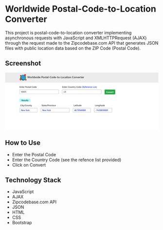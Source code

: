 # Worldwide Postal-Code-to-Location Converter

This project is postal-code-to-location converter implementing asynchronous requests with JavaScript and XMLHTTPRequest (AJAX) through the request made to the Zipcodebase.com API that generates JSON files with public location data based on the ZIP Code (Postal Code).

## Screenshot

![Screenshot](Screenshot.png)

## How to Use

+ Enter the Postal Code
+ Enter the Country Code (see the refence list provided)
+ Click on Convert

## Technology Stack

+ JavaScript
+ AJAX
+ Zipcodebase.com API
+ JSON
+ HTML
+ CSS
+ Bootstrap

